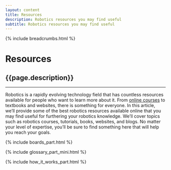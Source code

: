 ```yaml
---
layout: content
title: Resources
description: Robotics resources you may find useful
subtitle: Robotics resources you may find useful
---
```


{% include breadcrumbs.html %}

# Resources

## {{page.description}}

---

Robotics is a rapidly evolving technology field that has countless resources available for people who want to learn more about it. From [online courses](/learn/) to textbooks and websites, there is something for everyone. In this article, we’ll provide some of the best robotics resources available online that you may find useful for furthering your robotics knowledge. We’ll cover topics such as robotics courses, tutorials, books, websites, and blogs. No matter your level of expertise, you’ll be sure to find something here that will help you reach your goals.

{% include boards_part.html %}

{% include glossary_part_mini.html %}

{% include how_it_works_part.html %}
